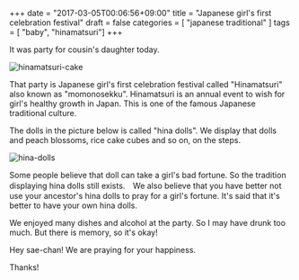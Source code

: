 +++
date = "2017-03-05T00:06:56+09:00"
title = "Japanese girl's first celebration festival"
draft = false
categories = [ "japanese traditional" ]
tags = [ "baby", "hinamatsuri"]
+++

It was party for cousin's daughter today.

![hinamatsuri-cake](/images/hinamatsuri-cake.JPG "hinamatsuri-cake")

That party is Japanese girl's first celebration festival called "Hinamatsuri" also known as "momonosekku".
Hinamatsuri is an annual event to wish for girl's healthy growth in Japan. This is one of the famous Japanese traditional culture.

The dolls in the picture below is called "hina dolls". We display that dolls and peach blossoms, rice cake cubes and so on, on the steps.

![hina-dolls](/images/hina-dolls.jpg "hina-dolls")

Some people believe that doll can take a girl's bad fortune. So the tradition displaying hina dolls still exists.　We also believe that you have better not use your ancestor's hina dolls to pray for a girl's fortune. It's said that it's better to have your own hina dolls.

We enjoyed many dishes and alcohol at the party. So I may have drunk too much. But there is memory, so it's okay!

Hey sae-chan! We are praying for your happiness.

Thanks!

